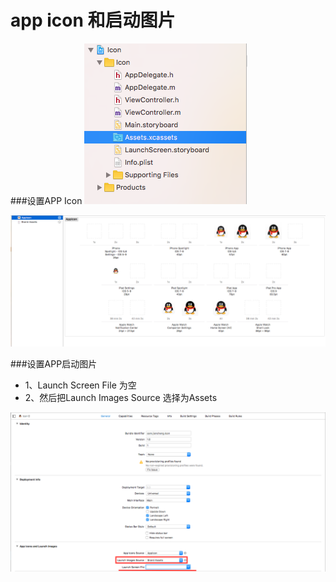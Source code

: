 # app icon 和启动图片

###设置APP Icon
![](../images/icon.png)

![](../images/icon2.png)

###设置APP启动图片
- 1、Launch Screen File 为空
- 2、然后把Launch Images Source 选择为Assets

![](../images/icon3.png)
